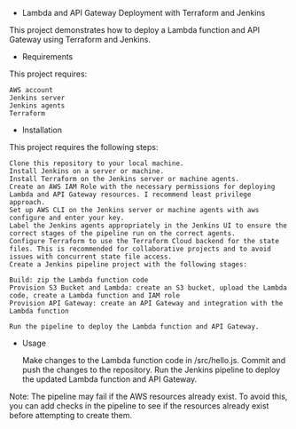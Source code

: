 - Lambda and API Gateway Deployment with Terraform and Jenkins

This project demonstrates how to deploy a Lambda function and API Gateway using Terraform and Jenkins.

- Requirements

This project requires:

    AWS account
    Jenkins server
    Jenkins agents
    Terraform

- Installation

This project requires the following steps:

    Clone this repository to your local machine.
    Install Jenkins on a server or machine.
    Install Terraform on the Jenkins server or machine agents.
    Create an AWS IAM Role with the necessary permissions for deploying Lambda and API Gateway resources. I recommend least privilege approach.
    Set up AWS CLI on the Jenkins server or machine agents with aws configure and enter your key.
    Label the Jenkins agents appropriately in the Jenkins UI to ensure the correct stages of the pipeline run on the correct agents.
    Configure Terraform to use the Terraform Cloud backend for the state files. This is recommended for collaborative projects and to avoid issues with concurrent state file access.
    Create a Jenkins pipeline project with the following stages:

    Build: zip the Lambda function code
    Provision S3 Bucket and Lambda: create an S3 bucket, upload the Lambda code, create a Lambda function and IAM role
    Provision API Gateway: create an API Gateway and integration with the Lambda function

    Run the pipeline to deploy the Lambda function and API Gateway.

- Usage

    Make changes to the Lambda function code in /src/hello.js.
    Commit and push the changes to the repository.
    Run the Jenkins pipeline to deploy the updated Lambda function and API Gateway.

Note: The pipeline may fail if the AWS resources already exist. To avoid this, you can add checks in the pipeline to see if the resources already exist before attempting to create them.
